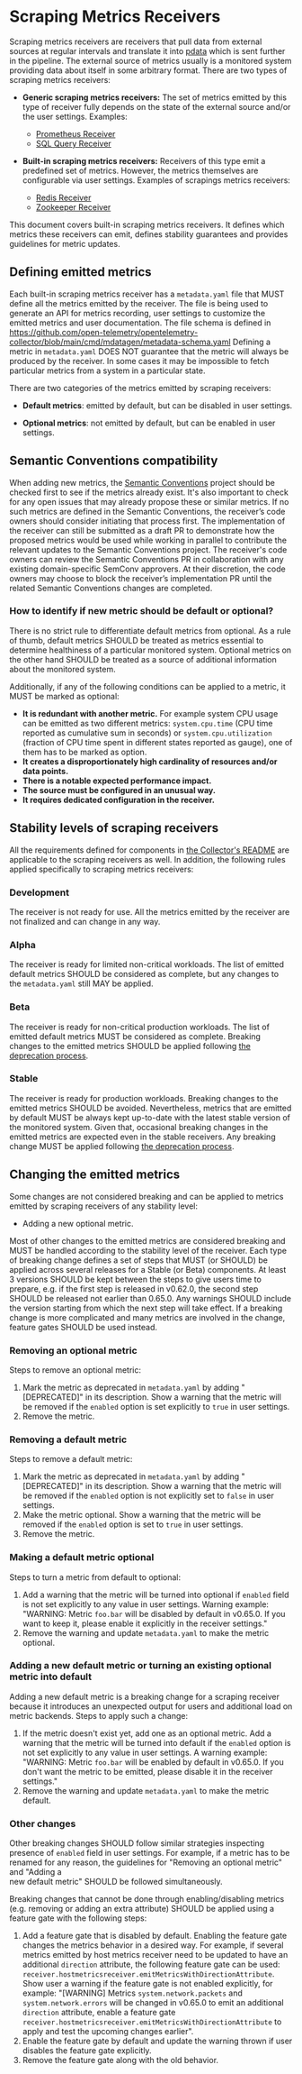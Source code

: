 # Scraping Metrics Receivers

Scraping metrics receivers are receivers that pull data from external sources at regular intervals and translate it
into [pdata](../pdata/README.md) which is sent further in the pipeline. The external source of metrics usually is a
monitored system providing data about itself in some arbitrary format. There are two types of scraping metrics
receivers:

- **Generic scraping metrics receivers:** The set of metrics emitted by this type of receiver fully depends on the 
  state of the external source and/or the user settings. Examples:
  - [Prometheus Receiver](https://github.com/open-telemetry/opentelemetry-collector-contrib/tree/main/receiver/prometheusreceiver)
  - [SQL Query Receiver](https://github.com/open-telemetry/opentelemetry-collector-contrib/tree/main/receiver/sqlqueryreceiver)

- **Built-in scraping metrics receivers:** Receivers of this type emit a predefined set of metrics. However, the 
  metrics themselves are configurable via user settings. Examples of scrapings metrics receivers:
  - [Redis Receiver](https://github.com/open-telemetry/opentelemetry-collector-contrib/tree/main/receiver/redisreceiver)
  - [Zookeeper Receiver](https://github.com/open-telemetry/opentelemetry-collector-contrib/tree/main/receiver/zookeeperreceiver)

This document covers built-in scraping metrics receivers. It defines which metrics these receivers can emit, 
defines stability guarantees and provides guidelines for metric updates.

## Defining emitted metrics 

Each built-in scraping metrics receiver has a `metadata.yaml` file that MUST define all the metrics emitted by the 
receiver. The file is being used to generate an API for metrics recording, user settings to customize the emitted 
metrics and user documentation. The file schema is defined in 
https://github.com/open-telemetry/opentelemetry-collector/blob/main/cmd/mdatagen/metadata-schema.yaml
Defining a metric in `metadata.yaml` DOES NOT guarantee that the metric will always be produced by the receiver. In
some cases it may be impossible to fetch particular metrics from a system in a particular state.

There are two categories of the metrics emitted by scraping receivers:

- **Default metrics**: emitted by default, but can be disabled in user settings.

- **Optional metrics**: not emitted by default, but can be enabled in user settings.

## Semantic Conventions compatibility

When adding new metrics, the [Semantic Conventions](https://github.com/open-telemetry/semantic-conventions)
project should be checked first to see if the metrics already exist.
It's also important to check for any open issues that may already propose these or similar metrics.
If no such metrics are defined in the Semantic Conventions, the receiver’s code owners should consider
initiating that process first.
The implementation of the receiver can still be submitted as a draft PR to demonstrate how the proposed metrics
would be used while working in parallel to contribute the relevant updates to the Semantic Conventions project.
The receiver's code owners can review the Semantic Conventions PR in collaboration with any existing domain-specific
SemConv approvers.
At their discretion, the code owners may choose to block the receiver’s implementation PR until the related
Semantic Conventions changes are completed.

### How to identify if new metric should be default or optional?

There is no strict rule to differentiate default metrics from optional. As a rule of thumb, default metrics SHOULD be 
treated as metrics essential to determine healthiness of a particular monitored system. Optional metrics on the 
other hand SHOULD be treated as a source of additional information about the monitored system. 

Additionally, if any of the following conditions can be applied to a metric, it MUST be marked as optional:

- **It is redundant with another metric.** For example system CPU usage can be emitted as two different metrics:
  `system.cpu.time` (CPU time reported as cumulative sum in seconds) or `system.cpu.utilization` (fraction of CPU 
  time spent in different states reported as gauge), one of them has to be marked as option.
- **It creates a disproportionately high cardinality of resources and/or data points.**
- **There is a notable expected performance impact.**
- **The source must be configured in an unusual way.**
- **It requires dedicated configuration in the receiver.**

## Stability levels of scraping receivers

All the requirements defined for components in [the Collector's README](../README.md#stability-levels) are
applicable to the scraping receivers as well. In addition, the following rules applied specifically to scraping
metrics receivers:

### Development

The receiver is not ready for use. All the metrics emitted by the receiver are not finalized and can change in any way.

### Alpha

The receiver is ready for limited non-critical workloads. The list of emitted default metrics SHOULD be 
considered as complete, but any changes to the `metadata.yaml` still MAY be applied.

### Beta

The receiver is ready for non-critical production workloads. The list of emitted default metrics MUST be
considered as complete. Breaking changes to the emitted metrics SHOULD be applied following [the deprecation 
process](#changing-the-emitted-metrics).

### Stable

The receiver is ready for production workloads. Breaking changes to the emitted metrics SHOULD be avoided.
Nevertheless, metrics that are emitted by default MUST be always kept up-to-date with the latest stable version of the 
monitored system. Given that, occasional breaking changes in the emitted metrics are expected even in the stable 
receivers. Any breaking change MUST be applied following [the deprecation process](#changing-the-emitted-metrics).

## Changing the emitted metrics

Some changes are not considered breaking and can be applied to metrics emitted by scraping receivers of any 
stability level:

- Adding a new optional metric.

Most of other changes to the emitted metrics are considered breaking and MUST be handled according to the stability 
level of the receiver. Each type of breaking change defines a set of steps that MUST (or SHOULD) be applied across 
several releases for a Stable (or Beta) components. At least 3 versions SHOULD be kept between the steps to give 
users time to prepare, e.g. if the first step is released in v0.62.0, the second step SHOULD be released not earlier
than 0.65.0. Any warnings SHOULD include the version starting from which the next step will take effect. If a 
breaking change is more complicated and many metrics are involved in the change, feature gates SHOULD be used instead.

### Removing an optional metric

Steps to remove an optional metric:

1. Mark the metric as deprecated in `metadata.yaml` by adding "[DEPRECATED]" in its description. Show a warning that 
   the metric will be removed if the `enabled` option is set explicitly to `true` in user settings. 
2. Remove the metric.

### Removing a default metric

Steps to remove a default metric:

1. Mark the metric as deprecated in `metadata.yaml` by adding "[DEPRECATED]" in its description. Show a warning that
   the metric will be removed if the `enabled` option is not explicitly set to `false` in user settings.
2. Make the metric optional. Show a warning that the metric will be removed if the `enabled` option is set to `true`
   in user settings.
3. Remove the metric.

### Making a default metric optional

Steps to turn a metric from default to optional:

1. Add a warning that the metric will be turned into optional if `enabled` field is not set explicitly to any value in
   user settings. Warning example: "WARNING: Metric `foo.bar` will be disabled by default in v0.65.0. If you want to
   keep it, please enable it explicitly in the receiver settings."
2. Remove the warning and update `metadata.yaml` to make the metric optional.

### Adding a new default metric or turning an existing optional metric into default

Adding a new default metric is a breaking change for a scraping receiver because it introduces an unexpected output
for users and additional load on metric backends. Steps to apply such a change:

1. If the metric doesn't exist yet, add one as an optional metric. Add a warning that the metric will be turned into 
   default if the `enabled` option is not set explicitly to any value in user settings. A warning example: "WARNING: 
   Metric `foo.bar` will be enabled by default in v0.65.0. If you don't want the metric to be emitted, please
   disable it in the receiver settings."
2. Remove the warning and update `metadata.yaml` to make the metric default.

### Other changes

Other breaking changes SHOULD follow similar strategies inspecting presence of `enabled` field in user settings. For
example, if a metric has to be renamed for any reason, the guidelines for "Removing an optional metric" and "Adding a  
new default metric" SHOULD be followed simultaneously.

Breaking changes that cannot be done through enabling/disabling metrics (e.g. removing or adding an extra attribute)
SHOULD be applied using a feature gate with the following steps:

1. Add a feature gate that is disabled by default. Enabling the feature gate changes the metrics behavior in a desired 
   way. For example, if several metrics emitted by host metrics receiver need to be updated to have an additional 
   `direction` attribute, the following feature gate can be used:
  `receiver.hostmetricsreceiver.emitMetricsWithDirectionAttribute`. Show user a warning if the feature gate is not 
   enabled explicitly, for example: "[WARNING] Metrics `system.network.packets` and `system.network.errors` will be 
   changed in v0.65.0 to emit an additional `direction` attribute, enable a feature gate
   `receiver.hostmetricsreceiver.emitMetricsWithDirectionAttribute` to apply and test the upcoming changes earlier".
2. Enable the feature gate by default and update the warning thrown if user disables the feature gate explicitly. 
3. Remove the feature gate along with the old behavior.

